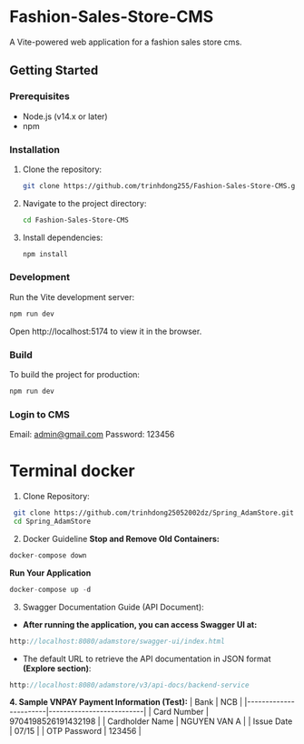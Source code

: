 # Fashion-Sales-Store-CMS

A Vite-powered web application for a fashion sales store cms.

## Getting Started

### Prerequisites

- Node.js (v14.x or later)
- npm

### Installation

1. Clone the repository:

   ```bash
   git clone https://github.com/trinhdong255/Fashion-Sales-Store-CMS.git
   ```

2. Navigate to the project directory:

   ```bash
   cd Fashion-Sales-Store-CMS
   ```

3. Install dependencies:

   ```bash
   npm install
   ```

### Development

Run the Vite development server:

```bash
npm run dev
```

Open http://localhost:5174 to view it in the browser.

### Build

To build the project for production:

```bash
npm run dev
```

### Login to CMS

Email: admin@gmail.com
Password: 123456


# Terminal docker

1. Clone Repository:
  ```bash
   git clone https://github.com/trinhdong25052002dz/Spring_AdamStore.git
   cd Spring_AdamStore
   ```

2. Docker Guideline
**Stop and Remove Old Containers:**
```java
docker-compose down
```
**Run Your Application**
```java
docker-compose up -d
```

3. Swagger Documentation Guide (API Document):
- **After running the application, you can access Swagger UI at:**
```java
http://localhost:8080/adamstore/swagger-ui/index.html
```
- The default URL to retrieve the API documentation in JSON format **(Explore section)**:
```java
http://localhost:8080/adamstore/v3/api-docs/backend-service
```

**4. Sample VNPAY Payment Information (Test):**
| Bank                  | NCB                      |
|-----------------------|--------------------------|
| Card Number           | 9704198526191432198      |
| Cardholder Name       | NGUYEN VAN A             |
| Issue Date            | 07/15                    |
| OTP Password          | 123456                   |
